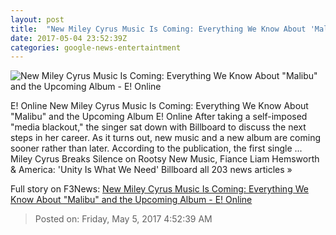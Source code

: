 ```yaml
---
layout: post
title:  "New Miley Cyrus Music Is Coming: Everything We Know About 'Malibu' and the Upcoming Album - E! Online"
date: 2017-05-04 23:52:39Z
categories: google-news-entertaintment
---
```


![New Miley Cyrus Music Is Coming: Everything We Know About "Malibu" and the Upcoming Album - E! Online](http://akns-images.eonline.com/eol_images/Entire_Site/2014428/rs_300x300-140528043242-600.Miley-Cyrus-JR-52814.jpg?downsize=600:*&crop=600:315;left,top)

E! Online New Miley Cyrus Music Is Coming: Everything We Know About "Malibu" and the Upcoming Album E! Online After taking a self-imposed "media blackout," the singer sat down with Billboard to discuss the next steps in her career. As it turns out, new music and a new album are coming sooner rather than later. According to the publication, the first single ... Miley Cyrus Breaks Silence on Rootsy New Music, Fiance Liam Hemsworth & America: 'Unity Is What We Need' Billboard all 203 news articles »


Full story on F3News: [New Miley Cyrus Music Is Coming: Everything We Know About "Malibu" and the Upcoming Album - E! Online](http://www.f3nws.com/n/EWh23F)

> Posted on: Friday, May 5, 2017 4:52:39 AM
